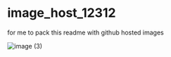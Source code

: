 # image_host_12312
for me to pack this readme with github hosted images



![image (3)](https://github.com/user-attachments/assets/8ad791f2-e99c-4225-a075-8cf3735e8947)
